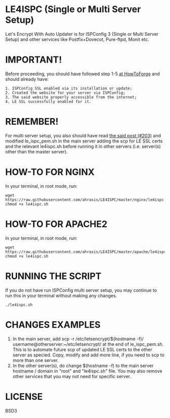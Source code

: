 # LE4ISPC (Single or Multi Server Setup)
Let's Encrypt With Auto Updater is for ISPConfig 3 (Single or Multi Server Setup) and other services like Postfix+Dovecot, Pure-ftpd, Monit etc.

# IMPORTANT! 
Before proceeding, you should have followed step 1-5 [at HowToForge](https://www.howtoforge.com/community/threads/securing-ispconfig-3-control-panel-port-8080-with-lets-encrypt-free-ssl.75554/) and should already have:
```
1. ISPConfig SSL enabled via its installation or update; 
2. Created the website for your server via ISPConfig;
3. The said website properly accessible from the internet;
4. LE SSL successfully enabled for it.
```

# REMEMBER!
For multi server setup, you also should have read [the said post (#203)](https://www.howtoforge.com/community/threads/securing-ispconfig-3-control-panel-port-8080-with-lets-encrypt-free-ssl.75554/page-11#post-368888) and modified le_ispc_pem.sh in the main server adding the scp for LE SSL certs and the relevant le4ispc.sh before running it in other servers (i.e. server(s) other than the master server).

# HOW-TO FOR NGINX
In your terminal, in root mode, run:
```
wget https://raw.githubusercontent.com/ahrasis/LE4ISPC/master/nginx/le4ispc.sh
chmod +x le4ispc.sh
```

# HOW-TO FOR APACHE2
In your terminal, in root mode, run:
```
wget https://raw.githubusercontent.com/ahrasis/LE4ISPC/master/apache/le4ispc.sh
chmod +x le4ispc.sh
```

# RUNNING THE SCRIPT
If you do not have run ISPConfig multi server setup, you may continue to run this in your terminal without making any changes.
```
./le4ispc.sh
```

# CHANGES EXAMPLES
1. In the main server, add scp -r /etc/letsencrypt/$(hostname -f)/ username@otherserver:~/etc/letsencrypt/ at the end of le_ispc_pem.sh. This is to automate future scp of updated LE SSL certs to the other server as specied. Copy, modify and add more line, if you need to scp to more than one server.
2. In the other server(s), do change $(hostname -f) to the main server hostname / domain in "root" and "le4ispc.sh" file. You may also remove other services that you may not need for specific server.

# LICENSE
BSD3
